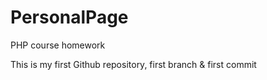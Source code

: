 # PersonalPage
PHP course homework

This is my first Github repository, first branch & first commit
